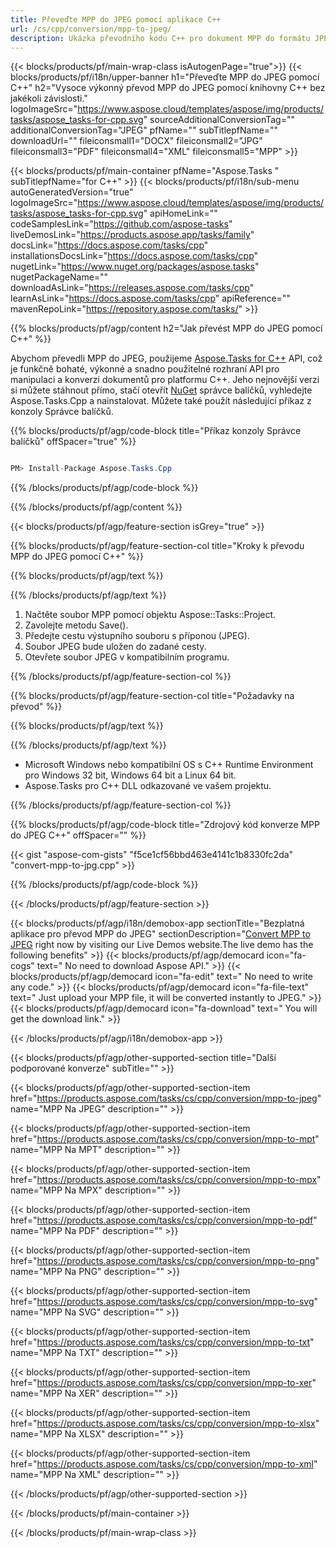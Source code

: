 ```yaml
---
title: Převeďte MPP do JPEG pomocí aplikace C++ 
url: /cs/cpp/conversion/mpp-to-jpeg/ 
description: Ukázka převodního kódu C++ pro dokument MPP do formátu JPEG. Použijte ukázkový kód pro dávkový převod MPP do JPEG v jakékoli aplikaci C++.
---
```


{{< blocks/products/pf/main-wrap-class isAutogenPage="true">}}
{{< blocks/products/pf/i18n/upper-banner h1="Převeďte MPP do JPEG pomocí C++" h2="Vysoce výkonný převod MPP do JPEG pomocí knihovny C++ bez jakékoli závislosti." logoImageSrc="https://www.aspose.cloud/templates/aspose/img/products/tasks/aspose_tasks-for-cpp.svg" sourceAdditionalConversionTag="" additionalConversionTag="JPEG" pfName="" subTitlepfName="" downloadUrl="" fileiconsmall1="DOCX" fileiconsmall2="JPG" fileiconsmall3="PDF" fileiconsmall4="XML" fileiconsmall5="MPP" >}}

{{< blocks/products/pf/main-container pfName="Aspose.Tasks " subTitlepfName="for C++" >}}
{{< blocks/products/pf/i18n/sub-menu autoGeneratedVersion="true" logoImageSrc="https://www.aspose.cloud/templates/aspose/img/products/tasks/aspose_tasks-for-cpp.svg" apiHomeLink="" codeSamplesLink="https://github.com/aspose-tasks" liveDemosLink="https://products.aspose.app/tasks/family" docsLink="https://docs.aspose.com/tasks/cpp" installationsDocsLink="https://docs.aspose.com/tasks/cpp" nugetLink="https://www.nuget.org/packages/aspose.tasks" nugetPackageName="" downloadAsLink="https://releases.aspose.com/tasks/cpp" learnAsLink="https://docs.aspose.com/tasks/cpp" apiReference="" mavenRepoLink="https://repository.aspose.com/tasks/" >}}

{{% blocks/products/pf/agp/content h2="Jak převést MPP do JPEG pomocí C++" %}}

 Abychom převedli MPP do JPEG, použijeme
 [Aspose.Tasks for C++](https://products.aspose.com/tasks/cpp)
 API, což je funkčně bohaté, výkonné a snadno použitelné rozhraní API pro manipulaci a konverzi dokumentů pro platformu C++. Jeho nejnovější verzi si můžete stáhnout přímo, stačí otevřít
 [NuGet](https://www.nuget.org/packages/aspose.tasks)
 správce balíčků, vyhledejte
 Aspose.Tasks.Cpp
 a nainstalovat. Můžete také použít následující příkaz z konzoly Správce balíčků.

{{% blocks/products/pf/agp/code-block title="Příkaz konzoly Správce balíčků" offSpacer="true" %}}

```cs

PM> Install-Package Aspose.Tasks.Cpp

```

{{% /blocks/products/pf/agp/code-block %}}

{{% /blocks/products/pf/agp/content %}}

{{< blocks/products/pf/agp/feature-section isGrey="true" >}}

{{% blocks/products/pf/agp/feature-section-col title="Kroky k převodu MPP do JPEG pomocí C++" %}}

{{% blocks/products/pf/agp/text %}}


{{% /blocks/products/pf/agp/text %}}

1. Načtěte soubor MPP pomocí objektu Aspose::Tasks::Project.
1. Zavolejte metodu Save().
1. Předejte cestu výstupního souboru s příponou (JPEG).
1. Soubor JPEG bude uložen do zadané cesty.
1. Otevřete soubor JPEG v kompatibilním programu.

{{% /blocks/products/pf/agp/feature-section-col %}}

{{% blocks/products/pf/agp/feature-section-col title="Požadavky na převod" %}}

{{% blocks/products/pf/agp/text %}}


{{% /blocks/products/pf/agp/text %}}

- Microsoft Windows nebo kompatibilní OS s C++ Runtime Environment pro Windows 32 bit, Windows 64 bit a Linux 64 bit.
- Aspose.Tasks pro C++ DLL odkazované ve vašem projektu.

{{% /blocks/products/pf/agp/feature-section-col %}}

{{% blocks/products/pf/agp/code-block title="Zdrojový kód konverze MPP do JPEG C++" offSpacer="" %}}

{{< gist "aspose-com-gists" "f5ce1cf56bbd463e4141c1b8330fc2da" "convert-mpp-to-jpg.cpp" >}}

{{% /blocks/products/pf/agp/code-block %}}

{{< /blocks/products/pf/agp/feature-section >}}

<!-- aboutfile Starts -->

{{< blocks/products/pf/agp/i18n/demobox-app sectionTitle="Bezplatná aplikace pro převod MPP do JPEG" sectionDescription="[Convert MPP to JPEG](https://products.aspose.app/tasks/conversion/mpp-to-jpeg) right now by visiting our Live Demos website.The live demo has the following benefits" >}}
        {{< blocks/products/pf/agp/democard icon="fa-cogs" text=" No need to download Aspose API." >}}
        {{< blocks/products/pf/agp/democard icon="fa-edit" text=" No need to write any code." >}}
        {{< blocks/products/pf/agp/democard icon="fa-file-text" text=" Just upload your MPP file, it will be converted instantly to JPEG." >}}
        {{< blocks/products/pf/agp/democard icon="fa-download" text=" You will get the download link." >}}

{{< /blocks/products/pf/agp/i18n/demobox-app >}}

<!-- aboutfile Ends -->

{{< blocks/products/pf/agp/other-supported-section title="Další podporované konverze" subTitle="" >}}

{{< blocks/products/pf/agp/other-supported-section-item href="https://products.aspose.com/tasks/cs/cpp/conversion/mpp-to-jpeg" name="MPP Na JPEG" description="" >}}

{{< blocks/products/pf/agp/other-supported-section-item href="https://products.aspose.com/tasks/cs/cpp/conversion/mpp-to-mpt" name="MPP Na MPT" description="" >}}

{{< blocks/products/pf/agp/other-supported-section-item href="https://products.aspose.com/tasks/cs/cpp/conversion/mpp-to-mpx" name="MPP Na MPX" description="" >}}

{{< blocks/products/pf/agp/other-supported-section-item href="https://products.aspose.com/tasks/cs/cpp/conversion/mpp-to-pdf" name="MPP Na PDF" description="" >}}

{{< blocks/products/pf/agp/other-supported-section-item href="https://products.aspose.com/tasks/cs/cpp/conversion/mpp-to-png" name="MPP Na PNG" description="" >}}

{{< blocks/products/pf/agp/other-supported-section-item href="https://products.aspose.com/tasks/cs/cpp/conversion/mpp-to-svg" name="MPP Na SVG" description="" >}}

{{< blocks/products/pf/agp/other-supported-section-item href="https://products.aspose.com/tasks/cs/cpp/conversion/mpp-to-txt" name="MPP Na TXT" description="" >}}

{{< blocks/products/pf/agp/other-supported-section-item href="https://products.aspose.com/tasks/cs/cpp/conversion/mpp-to-xer" name="MPP Na XER" description="" >}}

{{< blocks/products/pf/agp/other-supported-section-item href="https://products.aspose.com/tasks/cs/cpp/conversion/mpp-to-xlsx" name="MPP Na XLSX" description="" >}}

{{< blocks/products/pf/agp/other-supported-section-item href="https://products.aspose.com/tasks/cs/cpp/conversion/mpp-to-xml" name="MPP Na XML" description="" >}}



{{< /blocks/products/pf/agp/other-supported-section >}}

{{< /blocks/products/pf/main-container >}}
    
{{< /blocks/products/pf/main-wrap-class >}}